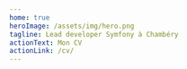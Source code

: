 ```yaml
---
home: true
heroImage: /assets/img/hero.png
tagline: Lead developer Symfony à Chambéry
actionText: Mon CV
actionLink: /cv/
---
```

